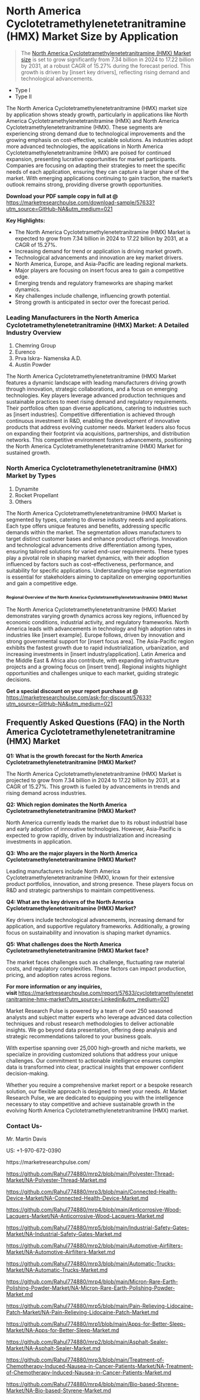 <h1>North America Cyclotetramethylenetetranitramine (HMX) Market&nbsp;Size by Application</h1><blockquote><p>The <a href="https://marketresearchpulse.com/download-sample/57633?utm_source=GitHub-NA&amp;utm_medium=021">North America Cyclotetramethylenetetranitramine (HMX) Market size</a> is set to grow significantly from 7.34 billion in 2024 to 17.22 billion by 2031, at a robust CAGR of 15.27% during the forecast period. This growth is driven by [insert key drivers], reflecting rising demand and technological advancements.</p></blockquote><ul><li>Type I<li> Type II</li></ul><p>The North America Cyclotetramethylenetetranitramine (HMX) market size by application shows steady growth, particularly in applications like North America Cyclotetramethylenetetranitramine (HMX) and North America Cyclotetramethylenetetranitramine (HMX). These segments are experiencing strong demand due to technological improvements and the growing emphasis on cost-effective, scalable solutions. As industries adopt more advanced technologies, the applications in North America Cyclotetramethylenetetranitramine (HMX) are poised for continued expansion, presenting lucrative opportunities for market participants. Companies are focusing on adapting their strategies to meet the specific needs of each application, ensuring they can capture a larger share of the market. With emerging applications continuing to gain traction, the market’s outlook remains strong, providing diverse growth opportunities.</p><p><strong>Download your PDF sample copy in full at @ </strong><a href="https://marketresearchpulse.com/download-sample/57633?utm_source=GitHub-NA&amp;utm_medium=021">https://marketresearchpulse.com/download-sample/57633?utm_source=GitHub-NA&amp;utm_medium=021</a></p><p><strong>Key Highlights: </strong></p><ul><li>The North America Cyclotetramethylenetetranitramine (HMX) Market is expected to grow from 7.34 billion in 2024 to 17.22 billion by 2031, at a CAGR of 15.27%.</li><li>Increasing demand for trend or application is driving market growth.</li><li>Technological advancements and innovation are key market drivers.</li><li>North America, Europe, and Asia-Pacific are leading regional markets.</li><li>Major players are focusing on insert focus area to gain a competitive edge.</li><li>Emerging trends and regulatory frameworks are shaping market dynamics.</li><li>Key challenges include challenge, influencing growth potential.</li><li>Strong growth is anticipated in sector over the forecast period.</li></ul><h3>Leading Manufacturers in the North America Cyclotetramethylenetetranitramine (HMX) Market: A Detailed Industry Overview</h3><ol><li>Chemring Group</li><li>Eurenco</li><li>Prva Iskra- Namenska A.D.</li><li>Austin Powder</li></ol><div class="flex max-w-full flex-col flex-grow"><div class="min-h-8 text-message flex w-full flex-col items-end gap-2 whitespace-normal break-words [.text-message+&amp;]:mt-5" dir="auto" data-message-author-role="assistant" data-message-id="fd8432e4-4910-450d-b182-61b7bfb0a01f" data-message-model-slug="gpt-4o"><div class="flex w-full flex-col gap-1 empty:hidden first:pt-[3px]"><div class="markdown prose w-full break-words dark:prose-invert light"><p>The North America Cyclotetramethylenetetranitramine (HMX) Market features a dynamic landscape with leading manufacturers driving growth through innovation, strategic collaborations, and a focus on emerging technologies. Key players leverage advanced production techniques and sustainable practices to meet rising demand and regulatory requirements. Their portfolios often span diverse applications, catering to industries such as [insert industries]. Competitive differentiation is achieved through continuous investment in R&amp;D, enabling the development of innovative products that address evolving customer needs. Market leaders also focus on expanding their footprint via acquisitions, partnerships, and distribution networks. This competitive environment fosters advancements, positioning the North America Cyclotetramethylenetetranitramine (HMX) Market for sustained growth.</p></div></div></div></div><h3>North America Cyclotetramethylenetetranitramine (HMX) Market by Types</h3><ol><li>Dynamite<li> Rocket Propellant<li> Others</li></ol><div class="flex max-w-full flex-col flex-grow"><div class="min-h-8 text-message flex w-full flex-col items-end gap-2 whitespace-normal break-words [.text-message+&amp;]:mt-5" dir="auto" data-message-author-role="assistant" data-message-id="084470be-0bb7-4664-bddf-5156b4f41249" data-message-model-slug="gpt-4o-mini"><div class="flex w-full flex-col gap-1 empty:hidden first:pt-[3px]"><div class="markdown prose w-full break-words dark:prose-invert light"><p>The North America Cyclotetramethylenetetranitramine (HMX) Market is segmented by types, catering to diverse industry needs and applications. Each type offers unique features and benefits, addressing specific demands within the market. The segmentation allows manufacturers to target distinct customer bases and enhance product offerings. Innovation and technological advancements drive differentiation among types, ensuring tailored solutions for varied end-user requirements. These types play a pivotal role in shaping market dynamics, with their adoption influenced by factors such as cost-effectiveness, performance, and suitability for specific applications. Understanding type-wise segmentation is essential for stakeholders aiming to capitalize on emerging opportunities and gain a competitive edge.</p></div></div></div></div><h3><span style="font-size: 11px;">Regional Overview of the North America Cyclotetramethylenetetranitramine (HMX) Market</span></h3><div class="flex max-w-full flex-col flex-grow"><div class="min-h-8 text-message flex w-full flex-col items-end gap-2 whitespace-normal break-words [.text-message+&amp;]:mt-5" dir="auto" data-message-author-role="assistant" data-message-id="e9038762-ce64-4e30-91c9-9bd413514231" data-message-model-slug="gpt-4o-mini"><div class="flex w-full flex-col gap-1 empty:hidden first:pt-[3px]"><div class="markdown prose w-full break-words dark:prose-invert light"><p>The North America Cyclotetramethylenetetranitramine (HMX) Market demonstrates varying growth dynamics across key regions, influenced by economic conditions, industrial activity, and regulatory frameworks. North America leads with advancements in technology and high adoption rates in industries like [insert example]. Europe follows, driven by innovation and strong governmental support for [insert focus area]. The Asia-Pacific region exhibits the fastest growth due to rapid industrialization, urbanization, and increasing investments in [insert industry/application]. Latin America and the Middle East &amp; Africa also contribute, with expanding infrastructure projects and a growing focus on [insert trend]. Regional insights highlight opportunities and challenges unique to each market, guiding strategic decisions.</p></div></div></div></div><p><strong>Get a special discount on your report purchase at @ </strong><a href="https://marketresearchpulse.com/ask-for-discount/57633?utm_source=GitHub-NA&amp;utm_medium=021">https://marketresearchpulse.com/ask-for-discount/57633?utm_source=GitHub-NA&amp;utm_medium=021</a></p><h2>Frequently Asked Questions (FAQ) in the North America Cyclotetramethylenetetranitramine (HMX) Market</h2><p><strong>Q1: What is the growth forecast for the North America Cyclotetramethylenetetranitramine (HMX) Market?</strong></p><p>The North America Cyclotetramethylenetetranitramine (HMX) Market is projected to grow from 7.34 billion in 2024 to 17.22 billion by 2031, at a CAGR of 15.27%. This growth is fueled by advancements in trends and rising demand across industries.</p><p><strong>Q2: Which region dominates the North America Cyclotetramethylenetetranitramine (HMX) Market?</strong></p><p>North America currently leads the market due to its robust industrial base and early adoption of innovative technologies. However, Asia-Pacific is expected to grow rapidly, driven by industrialization and increasing investments in application.</p><p><strong>Q3: Who are the major players in the North America Cyclotetramethylenetetranitramine (HMX) Market?</strong></p><p>Leading manufacturers include North America Cyclotetramethylenetetranitramine (HMX), known for their extensive product portfolios, innovation, and strong presence. These players focus on R&amp;D and strategic partnerships to maintain competitiveness.</p><p><strong>Q4: What are the key drivers of the North America Cyclotetramethylenetetranitramine (HMX) Market?</strong></p><p>Key drivers include technological advancements, increasing demand for application, and supportive regulatory frameworks. Additionally, a growing focus on sustainability and innovation is shaping market dynamics.</p><p><strong>Q5: What challenges does the North America Cyclotetramethylenetetranitramine (HMX) Market face?</strong></p><p>The market faces challenges such as challenge, fluctuating raw material costs, and regulatory complexities. These factors can impact production, pricing, and adoption rates across regions.</p><p><strong>For more information or any inquiries, visit&nbsp;</strong><a href="https://marketresearchpulse.com/report/57633/cyclotetramethylenetetranitramine-hmx-market?utm_source=Linkedin&utm_medium=021">https://marketresearchpulse.com/report/57633/cyclotetramethylenetetranitramine-hmx-market?utm_source=Linkedin&utm_medium=021</a></p><p>Market Research Pulse is powered by a team of over 250 seasoned analysts and subject matter experts who leverage advanced data collection techniques and robust research methodologies to deliver actionable insights. We go beyond data presentation, offering deep analysis and strategic recommendations tailored to your business goals.</p><p>With expertise spanning over 25,000 high-growth and niche markets, we specialize in providing customized solutions that address your unique challenges. Our commitment to actionable intelligence ensures complex data is transformed into clear, practical insights that empower confident decision-making.</p><p>Whether you require a comprehensive market report or a bespoke research solution, our flexible approach is designed to meet your needs. At Market Research Pulse, we are dedicated to equipping you with the intelligence necessary to stay competitive and achieve sustainable growth in the evolving North America Cyclotetramethylenetetranitramine (HMX) market.</p><h3><strong>Contact Us-</strong></h3><p>Mr. Martin Davis</p><p>US: +1-970-672-0390</p><p>https://marketresearchpulse.com/</p><p><a href="https://github.com/Rahul774880/mrp2/blob/main/Polyester-Thread-Market/NA-Polyester-Thread-Market.md">https://github.com/Rahul774880/mrp2/blob/main/Polyester-Thread-Market/NA-Polyester-Thread-Market.md</a></p><p><a href="https://github.com/Rahul774880/mrp3/blob/main/Connected-Health-Device-Market/NA-Connected-Health-Device-Market.md">https://github.com/Rahul774880/mrp3/blob/main/Connected-Health-Device-Market/NA-Connected-Health-Device-Market.md</a></p><p><a href="https://github.com/Rahul774880/mrp4/blob/main/Anticorrosive-Wood-Lacquers-Market/NA-Anticorrosive-Wood-Lacquers-Market.md">https://github.com/Rahul774880/mrp4/blob/main/Anticorrosive-Wood-Lacquers-Market/NA-Anticorrosive-Wood-Lacquers-Market.md</a></p><p><a href="https://github.com/Rahul774880/mrp5/blob/main/Industrial-Safety-Gates-Market/NA-Industrial-Safety-Gates-Market.md">https://github.com/Rahul774880/mrp5/blob/main/Industrial-Safety-Gates-Market/NA-Industrial-Safety-Gates-Market.md</a></p><p><a href="https://github.com/Rahul774880/mrp2/blob/main/Automotive-Airfilters-Market/NA-Automotive-Airfilters-Market.md">https://github.com/Rahul774880/mrp2/blob/main/Automotive-Airfilters-Market/NA-Automotive-Airfilters-Market.md</a></p><p><a href="https://github.com/Rahul774880/mrp3/blob/main/Automatic-Trucks-Market/NA-Automatic-Trucks-Market.md">https://github.com/Rahul774880/mrp3/blob/main/Automatic-Trucks-Market/NA-Automatic-Trucks-Market.md</a></p><p><a href="https://github.com/Rahul774880/mrp4/blob/main/Micron-Rare-Earth-Polishing-Powder-Market/NA-Micron-Rare-Earth-Polishing-Powder-Market.md">https://github.com/Rahul774880/mrp4/blob/main/Micron-Rare-Earth-Polishing-Powder-Market/NA-Micron-Rare-Earth-Polishing-Powder-Market.md</a></p><p><a href="https://github.com/Rahul774880/mrp5/blob/main/Pain-Relieving-Lidocaine-Patch-Market/NA-Pain-Relieving-Lidocaine-Patch-Market.md">https://github.com/Rahul774880/mrp5/blob/main/Pain-Relieving-Lidocaine-Patch-Market/NA-Pain-Relieving-Lidocaine-Patch-Market.md</a></p><p><a href="https://github.com/Rahul774880/mrp1/blob/main/Apps-for-Better-Sleep-Market/NA-Apps-for-Better-Sleep-Market.md">https://github.com/Rahul774880/mrp1/blob/main/Apps-for-Better-Sleep-Market/NA-Apps-for-Better-Sleep-Market.md</a></p><p><a href="https://github.com/Rahul774880/mrp2/blob/main/Asphalt-Sealer-Market/NA-Asphalt-Sealer-Market.md">https://github.com/Rahul774880/mrp2/blob/main/Asphalt-Sealer-Market/NA-Asphalt-Sealer-Market.md</a></p><p><a href="https://github.com/Rahul774880/mrp3/blob/main/Treatment-of-Chemotherapy-Induced-Nausea-in-Cancer-Patients-Market/NA-Treatment-of-Chemotherapy-Induced-Nausea-in-Cancer-Patients-Market.md">https://github.com/Rahul774880/mrp3/blob/main/Treatment-of-Chemotherapy-Induced-Nausea-in-Cancer-Patients-Market/NA-Treatment-of-Chemotherapy-Induced-Nausea-in-Cancer-Patients-Market.md</a></p><p><a href="https://github.com/Rahul774880/mrp4/blob/main/Bio-based-Styrene-Market/NA-Bio-based-Styrene-Market.md">https://github.com/Rahul774880/mrp4/blob/main/Bio-based-Styrene-Market/NA-Bio-based-Styrene-Market.md</a></p>
